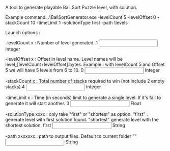 A tool to generate playable Ball Sort Puzzle level, with solution.

Example command:
.\BallSortGenerator.exe -levelCount 5 -levelOffset 0 -stackCount 10 -timeLimit 1 -solutionType first -path \levels

Launch options :

-levelCount x : Number of level generated.
		<Default> 1
		<Input type> Integer

-levelOffset x : Offset in level name. Level names will be level_[levelCount+levelOffset].bytes. 
		Example : with levelCount 5 and Offset 5 we will have 5 levels from 6 to 10.
		<Default> 0
		<Input type> Integer

-stackCount x : Total number of stacks required to win (not include 2 empty stacks)
		<Default> 4
		<Input type> Integer

-timeLimit x : Time (in seconds) limit to generate a single level. If it's fail to generate it will start another.
		<Default> 3
		<Input type> Float

-solutionType xxxx : only take "first" or "shortest" as option. 
		"first" :  generate level with first solution found.
		"shortest" generate level with the shortest solution.
		<Default> first
		<Input type> String

-path xxxxxxx : path to output files. Default to current folder
		<Default> ""
		<Input type> String